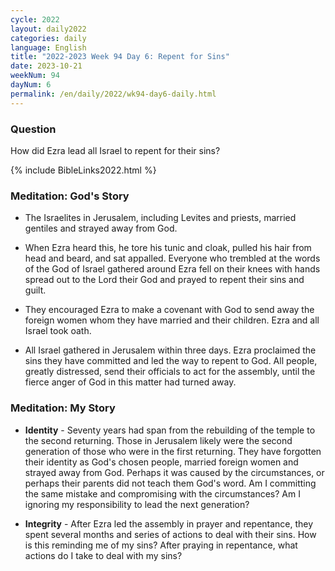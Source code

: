 ```yaml
---
cycle: 2022
layout: daily2022
categories: daily
language: English
title: "2022-2023 Week 94 Day 6: Repent for Sins"
date: 2023-10-21
weekNum: 94
dayNum: 6
permalink: /en/daily/2022/wk94-day6-daily.html
---
```


### Question     
How did Ezra lead all Israel to repent for their sins?

{% include BibleLinks2022.html %}

### Meditation: God's Story   
+ The Israelites in Jerusalem, including Levites and priests, married gentiles and strayed away from God. 

+ When Ezra heard this, he tore his tunic and cloak, pulled his hair from head and beard, and sat appalled. Everyone who trembled at the words of the God of Israel gathered around Ezra fell on their knees with hands spread out to the Lord their God and prayed to repent their sins and guilt. 

+ They encouraged Ezra to make a covenant with God to send away the foreign women whom they have married and their children. Ezra and all Israel took oath. 

+ All Israel gathered in Jerusalem within three days. Ezra proclaimed the sins they have committed and led the way to repent to God. All people, greatly distressed, send their officials to act for the assembly, until the fierce anger of God in this matter had turned away. 

### Meditation: My Story   
+ **Identity** - Seventy years had span from the rebuilding of the temple to the second returning. Those in Jerusalem likely were the second generation of those who were in the first returning. They have forgotten their identity as God's chosen people, married foreign women and strayed away from God. Perhaps it was caused by the circumstances, or perhaps their parents did not teach them God's word. Am I committing the same mistake and compromising with the circumstances? Am I ignoring my responsibility to lead the next generation? 

+ **Integrity** - After Ezra led the assembly in prayer and repentance, they spent several months and series of actions to deal with their sins. How is this reminding me of my sins? After praying in repentance, what actions do I take to deal with my sins? 
